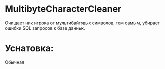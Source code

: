 # MultibyteCharacterCleaner
Очищает ник игрока от мультибайтовых символов, тем самым, убирает ошибки SQL запросов к базе данных.
# Уснатовка:
Обычная
